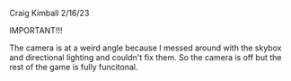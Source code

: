 Craig Kimball 2/16/23

IMPORTANT!!!

The camera is at a weird angle because I messed around with the skybox and directional lighting and couldn't fix them. So the camera is off but the rest of the game is fully funcitonal.
